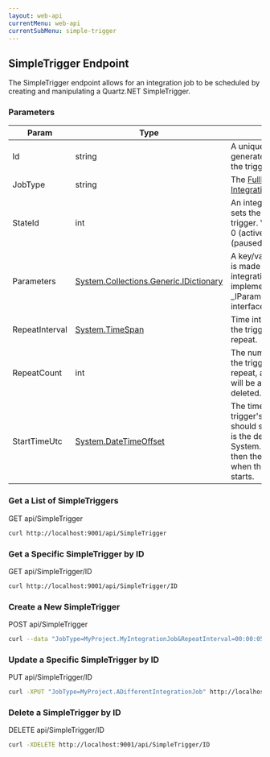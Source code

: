 ```yaml
---
layout: web-api
currentMenu: web-api
currentSubMenu: simple-trigger
---
```


## SimpleTrigger Endpoint

The SimpleTrigger endpoint allows for an integration job to be scheduled by creating and manipulating a Quartz.NET SimpleTrigger.

### Parameters

<div class="table-responsive">
<table class="table table-bordered">
<thead><tr><th>Param</th><th>Type</th><th>Details</th></tr></thead>
<tbody>
    <tr><td>Id</td><td><span class="label label-info">string</span></td></td>
        <td>A unique, auto-generated identifier for the trigger.</td>
    </tr>
    <tr><td>JobType</td><td><span class="label label-info">string</span></td></td>
        <td>The <a href="http://msdn.microsoft.com/en-us/library/system.type.fullname%28v=vs.110%29.aspx">FullName</a> of an <a href="integration-jobs.html">Integration Job</a> type.</td>
    </tr>
    <tr><td>StateId</td><td><span class="label label-info">int</span></td>
        <td>An integer identifier that sets the state of the trigger. Valid values are 0 (active) and 1 (paused).</td>    
    </tr>
    <tr>
        <td>Parameters</td>
        <td><a href="https://msdn.microsoft.com/en-us/library/s4ys34ea%28v=vs.110%29.aspx">System.Collections.Generic.IDictionary<string,string></a></td>
        <td>A key/value object that is made available to integration jobs that implement the _IParameterizedJob_ interface.</td>
    </tr>
    <tr><td>RepeatInterval</td><td><a href="http://msdn.microsoft.com/en-us/library/system.timespan%28v=vs.110%29.aspx">System.TimeSpan</a></td>
        <td>Time interval at which the trigger should repeat.</td>
    </tr>
    <tr><td>RepeatCount</td><td><span class="label label-danger">int</span></td>
        <td>The number of times the trigger should repeat, after which it will be automatically deleted.</td>
    </tr>
    <tr><td>StartTimeUtc</td><td><a href="http://msdn.microsoft.com/en-us/library/system.datetimeoffset%28v=vs.110%29.aspx">System.DateTimeOffset</a></td>
        <td>The time at which the trigger's scheduling should start. 
        If the value is the default value of System.DateTimeOffset, then the trigger fires when the scheduler starts.</td>
    </tr>
</tbody>
</table>
</div>

### Get a List of SimpleTriggers
GET api/SimpleTrigger
```sh   
curl http://localhost:9001/api/SimpleTrigger
```

### Get a Specific SimpleTrigger by ID
GET api/SimpleTrigger/ID
```sh
curl http://localhost:9001/api/SimpleTrigger/ID
```

### Create a New SimpleTrigger
POST api/SimpleTrigger
```sh
curl --data "JobType=MyProject.MyIntegrationJob&RepeatInterval=00:00:05&RepeateCount=1" http://localhost:9001/api/SimpleTrigger
```

### Update a Specific SimpleTrigger by ID
PUT api/SimpleTrigger/ID
```sh
curl -XPUT "JobType=MyProject.ADifferentIntegrationJob" http://localhost:9001/api/SimpleTrigger/ID
```

### Delete a SimpleTrigger by ID
DELETE api/SimpleTrigger/ID
```sh
curl -XDELETE http://localhost:9001/api/SimpleTrigger/ID
```
